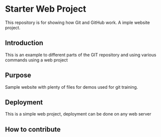 # Starter Web Project

This repository is for showing how Git and GitHub work.  A imple website project.

## Introduction
This is an example to different parts of the GIT repository and using various commands using a web project

## Purpose

Sample website with plenty of files for demos used for git training.

## Deployment
This is a simple web project, deployment can be done on any web server

## How to contribute

